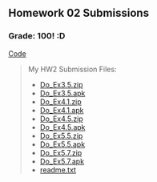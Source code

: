 ## Homework 02 Submissions 

### Grade: 100! :D 


[Code](https://github.com/odnaiviv/CSC-4360/tree/main/Homeworks/02/02) 


>My HW2 Submission Files: 
>* [Do_Ex3.5.zip](https://github.com/odnaiviv/CSC-4360/blob/main/Homeworks/02/Do_Ex3.5.zip) 
>* [Do_Ex3.5.apk](https://github.com/odnaiviv/CSC-4360/blob/main/Homeworks/02/Do_Ex3.5.apk) 
>* [Do_Ex4.1.zip](https://github.com/odnaiviv/CSC-4360/blob/main/Homeworks/02/Do_Ex4.1.zip) 
>* [Do_Ex4.1.apk](https://github.com/odnaiviv/CSC-4360/blob/main/Homeworks/02/Do_Ex4.1.apk) 
>* [Do_Ex4.5.zip](https://github.com/odnaiviv/CSC-4360/blob/main/Homeworks/02/Do_Ex4.5.zip) 
>* [Do_Ex4.5.apk](https://github.com/odnaiviv/CSC-4360/blob/main/Homeworks/02/Do_Ex4.5.apk) 
>* [Do_Ex5.5.zip](https://github.com/odnaiviv/CSC-4360/blob/main/Homeworks/02/Do_Ex5.5.zip) 
>* [Do_Ex5.5.apk](https://github.com/odnaiviv/CSC-4360/blob/main/Homeworks/02/Do_Ex5.5.apk) 
>* [Do_Ex5.7.zip](https://github.com/odnaiviv/CSC-4360/blob/main/Homeworks/02/Do_Ex5.7.zip) 
>* [Do_Ex5.7.apk](https://github.com/odnaiviv/CSC-4360/blob/main/Homeworks/02/Do_Ex5.7.apk) 
>* [readme.txt](https://github.com/odnaiviv/CSC-4360/blob/main/Homeworks/02/readme.txt) 

